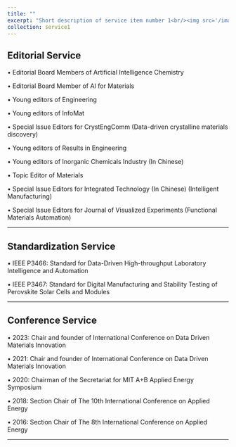 ```yaml
---
title: ""
excerpt: "Short description of service item number 1<br/><img src='/images/500x300.png'>"
collection: service1
---
```

## Editorial Service

•	Editorial Board Members of Artificial Intelligence Chemistry

•	Editorial Board Member of AI for Materials

•	Young editors of Engineering

•	Young editors of InfoMat

•	Special Issue Editors for CrystEngComm (Data-driven crystalline materials discovery)

•	Young editors of Results in Engineering

•	Young editors of Inorganic Chemicals Industry (In Chinese)

•	Topic Editor of Materials

•	Special Issue Editors for Integrated Technology (In Chinese) (Intelligent Manufacturing)

•	Special Issue Editors for Journal of Visualized Experiments (Functional Materials Automation)



---

## Standardization Service

•	IEEE P3466: Standard for Data-Driven High-throughput Laboratory Intelligence and Automation

•	IEEE P3467: Standard for Digital Manufacturing and Stability Testing of Perovskite Solar Cells and Modules

---

## Conference Service

•	2023: Chair and founder of International Conference on Data Driven Materials Innovation

•	2021: Chair and founder of International Conference on Data Driven Materials Innovation

•	2020: Chairman of the Secretariat for MIT A+B Applied Energy Symposium

•	2018: Section Chair of The 10th International Conference on Applied Energy

•	2016: Section Chair of The 8th International Conference on Applied Energy

---

